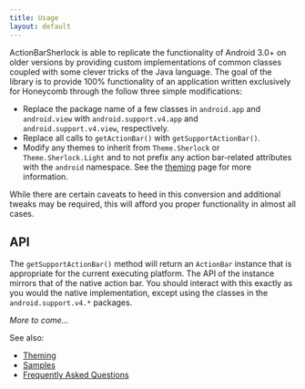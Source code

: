 ```yaml
---
title: Usage
layout: default
---
```



ActionBarSherlock is able to replicate the functionality of Android 3.0+ on
older versions by providing custom implementations of common classes coupled
with some clever tricks of the Java language. The goal of the library is to
provide 100% functionality of an application written exclusively for Honeycomb
through the follow three simple modifications:

 * Replace the package name of a few classes in `android.app` and `android.view`
   with `android.support.v4.app` and `android.support.v4.view`, respectively.
 * Replace all calls to `getActionBar()` with `getSupportActionBar()`.
 * Modify any themes to inherit from `Theme.Sherlock` or `Theme.Sherlock.Light`
   and to not prefix any action bar-related attributes with the `android`
   namespace. See the [theming](/theming.html) page for more information.

While there are certain caveats to heed in this conversion and additional tweaks
may be required, this will afford you proper functionality in almost all cases.


API
---

The `getSupportActionBar()` method will return an `ActionBar` instance that is
appropriate for the current executing platform. The API of the instance mirrors
that of the native action bar. You should interact with this exactly as you
would the native implementation, except using the classes in the
`android.support.v4.*` packages.

_More to come..._


See also:

 * [Theming](/theming.html)
 * [Samples](/samples.html)
 * [Frequently Asked Questions](/faq.html)
